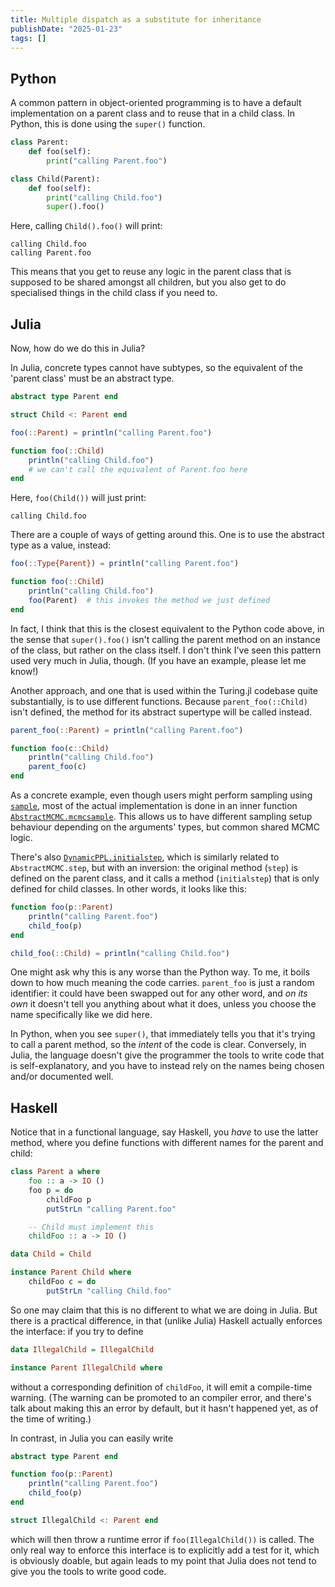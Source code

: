 ```yaml
---
title: Multiple dispatch as a substitute for inheritance
publishDate: "2025-01-23"
tags: []
---
```


## Python

A common pattern in object-oriented programming is to have a default implementation on a parent class and to reuse that in a child class.
In Python, this is done using the `super()` function.

```python
class Parent:
    def foo(self):
        print("calling Parent.foo")

class Child(Parent):
    def foo(self):
        print("calling Child.foo")
        super().foo()
```

Here, calling `Child().foo()` will print:

```
calling Child.foo
calling Parent.foo
```

This means that you get to reuse any logic in the parent class that is supposed to be shared amongst all children, but you also get to do specialised things in the child class if you need to.

## Julia

Now, how do we do this in Julia?

In Julia, concrete types cannot have subtypes, so the equivalent of the 'parent class' must be an abstract type.

```julia
abstract type Parent end

struct Child <: Parent end

foo(::Parent) = println("calling Parent.foo")

function foo(::Child)
    println("calling Child.foo")
    # we can't call the equivalent of Parent.foo here
end
```

Here, `foo(Child())` will just print:

```
calling Child.foo
```

There are a couple of ways of getting around this.
One is to use the abstract type as a value, instead:

```julia
foo(::Type{Parent}) = println("calling Parent.foo")

function foo(::Child)
    println("calling Child.foo")
    foo(Parent)  # this invokes the method we just defined
end
```

In fact, I think that this is the closest equivalent to the Python code above, in the sense that `super().foo()` isn't calling the parent method on an instance of the class, but rather on the class itself.
I don't think I've seen this pattern used very much in Julia, though.
(If you have an example, please let me know!)

Another approach, and one that is used within the Turing.jl codebase quite substantially, is to use different functions.
Because `parent_foo(::Child)` isn't defined, the method for its abstract supertype will be called instead.

```julia
parent_foo(::Parent) = println("calling Parent.foo")

function foo(c::Child)
    println("calling Child.foo")
    parent_foo(c)
end
```

As a concrete example, even though users might perform sampling using [`sample`](https://github.com/TuringLang/AbstractMCMC.jl/blob/217200e5af0583fed8e476d42186ef610e3f9ddc/src/sample.jl#L54-L62), most of the actual implementation is done in an inner function [`AbstractMCMC.mcmcsample`](https://github.com/TuringLang/AbstractMCMC.jl/blob/217200e5af0583fed8e476d42186ef610e3f9ddc/src/sample.jl#L108-L122).
This allows us to have different sampling setup behaviour depending on the arguments' types, but common shared MCMC logic.

There's also [`DynamicPPL.initialstep`](https://github.com/TuringLang/DynamicPPL.jl/blob/727da635d290c22bc978dd09febe229bb8e7c906/src/sampler.jl#L112-L131), which is similarly related to `AbstractMCMC.step`, but with an inversion: the original method (`step`) is defined on the parent class, and it calls a method (`initialstep`) that is only defined for child classes.
In other words, it looks like this:

```julia
function foo(p::Parent)
    println("calling Parent.foo")
    child_foo(p)
end

child_foo(::Child) = println("calling Child.foo")
```

One might ask why this is any worse than the Python way.
To me, it boils down to how much meaning the code carries.
`parent_foo` is just a random identifier: it could have been swapped out for any other word, and _on its own_ it doesn't tell you anything about what it does, unless you choose the name specifically like we did here.

In Python, when you see `super()`, that immediately tells you that it's trying to call a parent method, so the _intent_ of the code is clear.
Conversely, in Julia, the language doesn't give the programmer the tools to write code that is self-explanatory, and you have to instead rely on the names being chosen and/or documented well.

## Haskell

Notice that in a functional language, say Haskell, you _have_ to use the latter method, where you define functions with different names for the parent and child:

```haskell
class Parent a where
    foo :: a -> IO ()
    foo p = do
        childFoo p
        putStrLn "calling Parent.foo"

    -- Child must implement this
    childFoo :: a -> IO ()

data Child = Child

instance Parent Child where
    childFoo c = do
        putStrLn "calling Child.foo"
```

So one may claim that this is no different to what we are doing in Julia.
But there is a practical difference, in that (unlike Julia) Haskell actually enforces the interface: if you try to define 

```haskell
data IllegalChild = IllegalChild

instance Parent IllegalChild where
```

without a corresponding definition of `childFoo`, it will emit a compile-time warning.
(The warning can be promoted to an compiler error, and there's talk about making this an error by default, but it hasn't happened yet, as of the time of writing.)

In contrast, in Julia you can easily write

```julia
abstract type Parent end

function foo(p::Parent)
    println("calling Parent.foo")
    child_foo(p)
end

struct IllegalChild <: Parent end
```

which will then throw a runtime error if `foo(IllegalChild())` is called.
The only real way to enforce this interface is to explicitly add a test for it, which is obviously doable, but again leads to my point that Julia does not tend to give you the tools to write good code.
